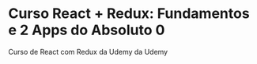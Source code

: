 # Curso React + Redux: Fundamentos e 2 Apps do Absoluto 0

Curso de React com Redux da Udemy da Udemy
